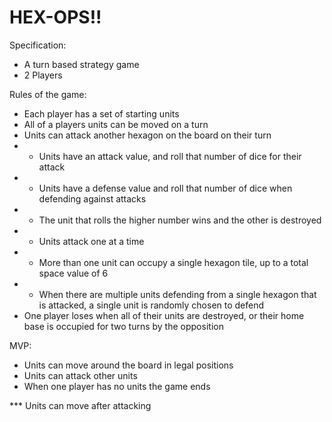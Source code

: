 # HEX-OPS!! #

Specification:
- A turn based strategy game
- 2 Players

Rules of the game:
- Each player has a set of starting units
- All of a players units can be moved on a turn
- Units can attack another hexagon on the board on their turn
- - Units have an attack value, and roll that number of dice for their attack
- - Units have a defense value and roll that number of dice when defending against attacks
- - The unit that rolls the higher number wins and the other is destroyed
- - Units attack one at a time
- - More than one unit can occupy a single hexagon tile, up to a total space value of 6
- - When there are multiple units defending from a single hexagon that is attacked, a single unit is randomly chosen to defend
- One player loses when all of their units are destroyed, or their home base is occupied for two turns by the opposition


MVP:
- Units can move around the board in legal positions
- Units can attack other units
- When one player has no units the game ends

*** Units can move after attacking
